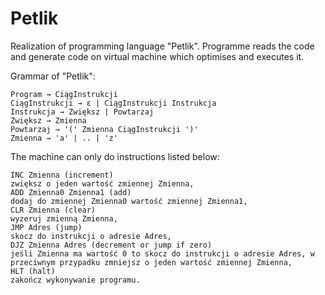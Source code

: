 # Petlik
Realization of programming language "Petlik". Programme reads the code and generate code on virtual machine which optimises and executes it.

Grammar of "Petlik":
```
Program → CiągInstrukcji
CiągInstrukcji → ε | CiągInstrukcji Instrukcja
Instrukcja → Zwiększ | Powtarzaj
Zwiększ → Zmienna
Powtarzaj → '(' Zmienna CiągInstrukcji ')'
Zmienna → 'a' | .. | 'z'
```
The machine can only do instructions listed below:
```
INC Zmienna (increment)
zwiększ o jeden wartość zmiennej Zmienna,
ADD Zmienna0 Zmienna1 (add)
dodaj do zmiennej Zmienna0 wartość zmiennej Zmienna1,
CLR Zmienna (clear)
wyzeruj zmienną Zmienna,
JMP Adres (jump)
skocz do instrukcji o adresie Adres,
DJZ Zmienna Adres (decrement or jump if zero)
jeśli Zmienna ma wartość 0 to skocz do instrukcji o adresie Adres, w przeciwnym przypadku zmniejsz o jeden wartość zmiennej Zmienna,
HLT (halt)
zakończ wykonywanie programu.
```
